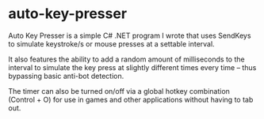 # auto-key-presser
Auto Key Presser is a simple C# .NET program I wrote that uses SendKeys to simulate keystroke/s or mouse presses at a settable interval.

It also features the ability to add a random amount of milliseconds to the interval to simulate the key press at slightly different times every time – thus bypassing basic anti-bot detection.

The timer can also be turned on/off via a global hotkey combination (Control + O) for use in games and other applications without having to tab out.
